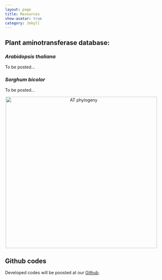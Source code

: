 ```yaml
---
layout: page
title: Resources
show-avatar: true
category: Jekyll
---
```




## Plant aminotransferase database:


### *Arabidopsis thaliana*
To be posted...

### *Sorghum bicolor*
To be posted...



<p align='center'>
	<img src="../img/ATphylogeny2.png" alt='AT phylogeny' height="500px">
</p>



## Github codes
Developed codes will be poosted at our [Github](https://github.com/NfluxMap).







